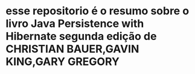 # esse repositorio é o resumo sobre o livro Java Persistence with Hibernate segunda edição de CHRISTIAN BAUER,GAVIN KING,GARY GREGORY



